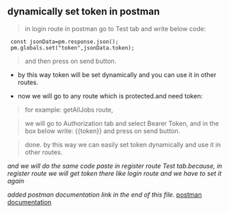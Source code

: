 ## dynamically set token in postman

> in login route in postman go to Test tab and write below code:

```
 const jsonData=pm.response.json();
 pm.globals.set("token",jsonData.token);
```

> and then press on send button.

- by this way token will be set dynamically and you can use it in other routes.

- now we will go to any route which is protected.and need token:

> for example: getAllJobs route,

> we will go to Authorization tab and select Bearer Token,
 and in the box below write: {{token}} and press on send button.

> done. by this way we can easily set token dynamically and use it in other routes.

*and we will do the same code paste in register route Test tab.because,
in register route we will get token there like login route and we have to set it 
again* 

*added postman documentation link in the end of this file.*
[postman documentation](https://documenter.getpostman.com/view/20773865/2s93RTSDGP#14e7c6df-9a04-433a-b44a-917b76f521fe)